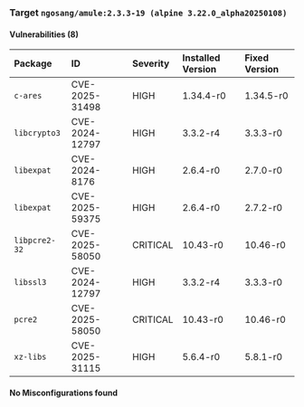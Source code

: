 
### Target `ngosang/amule:2.3.3-19 (alpine 3.22.0_alpha20250108)`
#### Vulnerabilities (8)

| Package | ID | Severity | Installed Version | Fixed Version |
| :--- | :--- | :--- | :--- | :--- |
| `c-ares` | CVE-2025-31498 | HIGH | 1.34.4-r0 | 1.34.5-r0 |
| `libcrypto3` | CVE-2024-12797 | HIGH | 3.3.2-r4 | 3.3.3-r0 |
| `libexpat` | CVE-2024-8176 | HIGH | 2.6.4-r0 | 2.7.0-r0 |
| `libexpat` | CVE-2025-59375 | HIGH | 2.6.4-r0 | 2.7.2-r0 |
| `libpcre2-32` | CVE-2025-58050 | CRITICAL | 10.43-r0 | 10.46-r0 |
| `libssl3` | CVE-2024-12797 | HIGH | 3.3.2-r4 | 3.3.3-r0 |
| `pcre2` | CVE-2025-58050 | CRITICAL | 10.43-r0 | 10.46-r0 |
| `xz-libs` | CVE-2025-31115 | HIGH | 5.6.4-r0 | 5.8.1-r0 |
#### No Misconfigurations found
